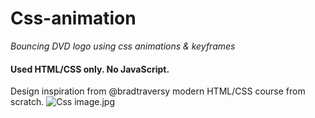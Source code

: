 # Css-animation
*Bouncing DVD logo using css animations & keyframes*
#### Used HTML/CSS only. No JavaScript.
Design inspiration from @bradtraversy modern HTML/CSS course from scratch.
![Css image.jpg](https://encoresky.com/blog/wp-content/uploads/2020/03/1561458_7f3b.jpg) 
